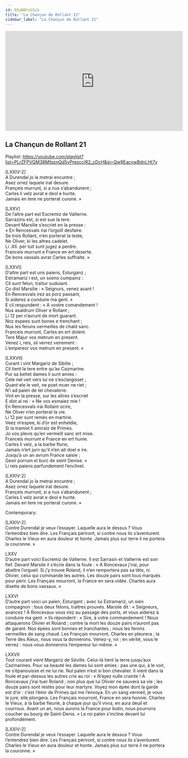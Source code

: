 ```yaml
---
id: 65yN8YzGSik
title: "La Chançun de Rollant 21"
sidebar_label: "La Chançun de Rollant 21"
---
```


<div class="video-float-container">
  <iframe
    width="560"
    height="315"
    src="https://www.youtube.com/embed/65yN8YzGSik"
    title="YouTube video player"
    frameborder="0"
    allow="accelerometer; autoplay; clipboard-write; encrypted-media; gyroscope; picture-in-picture; web-share"
    referrerpolicy="strict-origin-when-cross-origin"
    allowfullscreen
  ></iframe>
</div>

## La Chançun de Rollant 21

Playlist: https://youtube.com/playlist?list=PLrZFPVQM38MfqznQd5vPrezccjR2_cDcH&si=Qw9EacvwBdnLHt7v

[LXXIV-2]  
A Durendal jo la metrai encuntre ;  
Asez orrez laquele irat desure.  
Françeis murrunt, si a nus s’abandunent ;  
Carles li velz avrat e deol e hunte.  
Jamais en tere ne porterat curone. »

[LXXV]  
De l’altre part est Escremiz de Valterne.  
Sarrazins est, si est sue la tere.   
Devant Marsilie s’escriet en la presse :  
« En Rencesvals irai l’orgoill desfaire.  
Se trois Rollant, n’en porterat la teste,  
Ne Oliver, ki les altres cadelet.  
Li .XII. per tuit sunt jugez a perdre.  
Franceis murrunt e France en ert deserte.  
De bons vassals avrat Carles suffraite. »

[LXXVI]  
D’altre part est uns paiens, Esturganz ;  
Estramariz i est, un soens cumpainz :  
Cil sunt felun, traïtur suduiant.  
Ço dist Marsilie : « Seignurs, venez avant !  
En Rencesvals irez as porz passant,  
Si aiderez a cunduire ma gent. »  
E cil respundent : « A vostre comandement !  
Nus asaldrum Oliver e Rollant ;  
Li 12 per n’avrunt de mort guarant.  
Noz espees sunt bones e trenchant ;  
Nus les feruns vermeilles de chald sanc.  
Franceis murrunt, Carles en ert dolent.  
Tere Majur vos metrum en present.  
Venez i, reis, sil verrez veirement :  
L’empereor vos metrum en present. »

[LXXVII]  
Curant i vint Margariz de Sibilie ;  
Cil tient la tere entre qu’as Cazmarine.  
Pur sa beltet dames li sunt amies :  
Cele nel veit vers lui ne s’esclargisset ;  
Quant ele le veit, ne poet muer ne riet ;  
N’i ad paien de tel chevalerie.  
Vint en la presse, sur les altres s’escriet  
E dist al rei : « Ne vos esmaiez mie !  
En Rencesvals irai Rollant ocire,  
Ne Oliver n’en porterat la vie.  
Li 12 per sunt remés en martirie.  
Veez m’espee, ki d’or est enheldie,  
Si la tramist li amiralz de Primes.  
Jo vos plevis qu’en vermeill sanc ert mise.  
Franceis murrunt e France en ert hunie.  
Carles li velz, a la barbe flurie,  
Jamais n’ert jurn qu’il n’en ait doel e ire.  
Jusqu’a un an avrum France saisie ;  
Gesir porrum el burc de seint Denise. »  
Li reis paiens parfundement l’enclinet.

[LXXIV-2]  
A Durendal jo la metrai encuntre ;  
Asez orrez laquele irat desure.  
Françeis murrunt, si a nus s’abandunent ;  
Carles li velz avrat e deol e hunte.  
Jamais en tere ne porterat curone. »

Contemporary:

[LXXIV-2]  
Contre Durendal je veux l’essayer. Laquelle aura le dessus ? Vous l’entendrez bien dire. Les Français périront, si contre nous ils s’aventurent. Charles le Vieux en aura douleur et honte. Jamais plus sur terre il ne portera la couronne. »

LXXV  
D’autre part voici Escremiz de Valterne. Il est Sarrasin et Valterne est son fief. Devant Marsile il s’écrie dans la foule : « A Roncevaux j’irai, pour abattre l’orgueil. Si j’y trouve Roland, il n’en remportera pas sa tête, ni Olivier, celui qui commande les autres. Les douze pairs sont tous marqués pour périr. Les Français mourront, la France en sera vidée. Charles aura disette de bons vassaux. »

LXXVI  
D’autre part voici un païen, Esturgant ; avec lui Estramariz, un sien compagnon : tous deux félons, traîtres prouvés. Marsile dit : « Seigneurs, avancez ! À Roncevaux vous irez au passage des ports, et vous aiderez à conduire ma gent. » Ils répondent : « Sire, à votre commandement ! Nous attaquerons Olivier et Roland ; contre la mort les douze pairs n’auront pas de garant. Nos épées sont bonnes et tranchantes ; nous les ferons vermeilles de sang chaud. Les Français mourront, Charles en pleurera ; la Terre des Aïeux, nous vous la donnerons. Venez-y, roi ; en vérité, vous le verrez : nous vous donnerons l’empereur lui-même. »

LXXVII  
Tout courant vient Margariz de Séville. Celui-là tient la terre jusqu’aux Cazmarines. Pour sa beauté les dames lui sont amies : pas une qui, à le voir, ne s’épanouisse et ne lui rie. Nul païen n’est si bon chevalier. Il vient dans la foule et par-dessus les autres crie au roi : « N’ayez nulle crainte ! À Roncevaux j’irai tuer Roland ; non plus que lui Olivier ne sauvera sa vie ; les douze pairs sont restés pour leur martyre. Voyez mon épée dont la garde est d’or : c’est l’émir de Primes qui me l’envoya. En un sang vermeil, je vous le jure, elle plongera. Les Français mourront, France en sera honnie. Charles le Vieux, à la barbe fleurie, à chaque jour qu’il vivra, en aura deuil et courroux. Avant un an, nous aurons la France pour butin, nous pourrons coucher au bourg de Saint-Denis. » Le roi païen s’incline devant lui profondément.

[LXXIV-2]  
Contre Durendal je veux l’essayer. Laquelle aura le dessus ? Vous l’entendrez bien dire. Les Français périront, si contre nous ils s’aventurent. Charles le Vieux en aura douleur et honte. Jamais plus sur terre il ne portera la couronne. »

